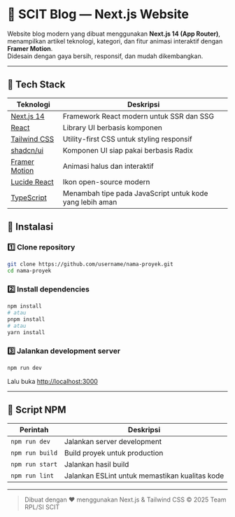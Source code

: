# 🧠 SCIT Blog — Next.js Website

Website blog modern yang dibuat menggunakan **Next.js 14 (App Router)**, menampilkan artikel teknologi, kategori, dan fitur animasi interaktif dengan **Framer Motion**.  
Didesain dengan gaya bersih, responsif, dan mudah dikembangkan.

---

## 🚀 Tech Stack

| Teknologi                                       | Deskripsi                                                |
| ----------------------------------------------- | -------------------------------------------------------- |
| [Next.js 14](https://nextjs.org/)               | Framework React modern untuk SSR dan SSG                 |
| [React](https://react.dev/)                     | Library UI berbasis komponen                             |
| [Tailwind CSS](https://tailwindcss.com/)        | Utility-first CSS untuk styling responsif                |
| [shadcn/ui](https://ui.shadcn.com/)             | Komponen UI siap pakai berbasis Radix                    |
| [Framer Motion](https://www.framer.com/motion/) | Animasi halus dan interaktif                             |
| [Lucide React](https://lucide.dev/)             | Ikon open-source modern                                  |
| [TypeScript](https://www.typescriptlang.org/)   | Menambah tipe pada JavaScript untuk kode yang lebih aman |

<!-- ---

## 📁 Struktur Folder

```bash
src/
├── app/
│   ├── layout.tsx            # Root layout
│   ├── page.tsx              # Halaman utama
│   └── blog/
│       ├── page.tsx          # Halaman daftar blog
│       └── [slug]/page.tsx   # Halaman detail artikel
│
├── components/
│   ├── ui/                   # Komponen dari shadcn/ui
│   ├── hero-section.tsx      # Hero banner
│   ├── blog/
│   │   ├── featured-post-section.tsx
│   │   ├── latest-articles.tsx
│   │   ├── blog-sidebar.tsx
│   │   └── contribute-cta.tsx
│
├── constants/
│   └── blogs.ts              # Data dummy artikel, kategori, tag
│
├── lib/
│   └── hooks/
│       └── use-scroll-animation.ts  # Custom hook Framer Motion
│
└── styles/
    └── globals.css           # Global Tailwind CSS
```

--- -->

## 🧠 Instalasi

### 1️⃣ Clone repository

```bash
git clone https://github.com/username/nama-proyek.git
cd nama-proyek
```

### 2️⃣ Install dependencies

```bash
npm install
# atau
pnpm install
# atau
yarn install
```

### 3️⃣ Jalankan development server

```bash
npm run dev
```

Lalu buka [http://localhost:3000](http://localhost:3000)

---

## 🧰 Script NPM

| Perintah        | Deskripsi                                      |
| --------------- | ---------------------------------------------- |
| `npm run dev`   | Jalankan server development                    |
| `npm run build` | Build proyek untuk production                  |
| `npm run start` | Jalankan hasil build                           |
| `npm run lint`  | Jalankan ESLint untuk memastikan kualitas kode |

---

<!-- --- -->

<!-- ## 🧑‍💻 Kontributor

| Nama                | Peran              |
| ------------------- | ------------------ |
| Ahmad Zidni Hidayat | Frontend Developer |
| SCIT Developer Team | UI/UX & Content    |

--- -->

<!-- ## 📄 Lisensi

Proyek ini dilisensikan di bawah **MIT License** — silakan digunakan dan dimodifikasi dengan bebas.

--- -->

> Dibuat dengan ❤️ menggunakan Next.js & Tailwind CSS
> © 2025 Team RPL/SI SCIT
